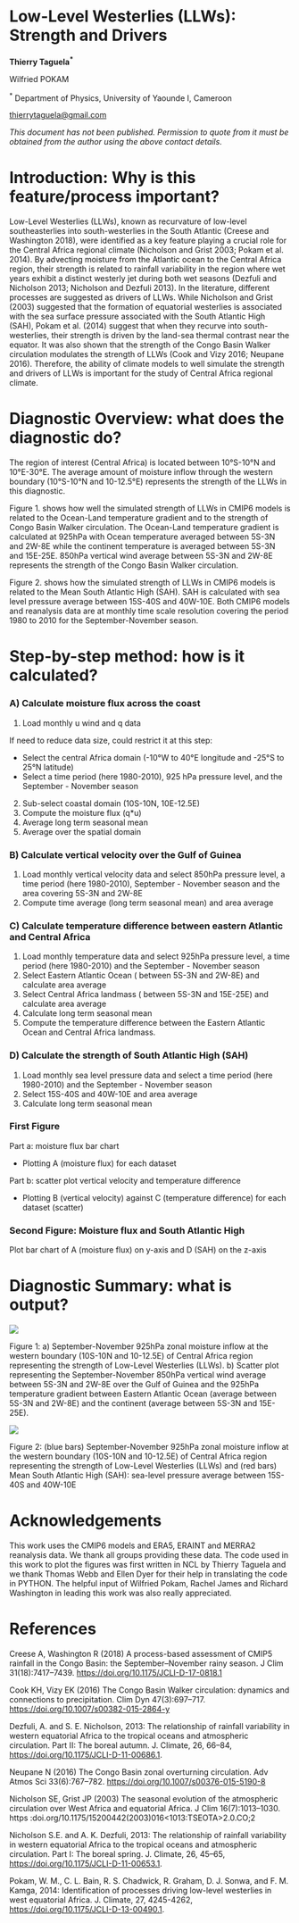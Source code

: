 # Low-Level Westerlies (LLWs): Strength and Drivers

**Thierry Taguela<sup>*</sup>**

Wilfried POKAM

<sup>*</sup> Department of Physics, University of Yaounde I, Cameroon
 
thierrytaguela@gmail.com  

*This document has not been published. Permission to quote from it must be obtained from the author using the above contact details.*



# Introduction: Why is this feature/process important?
Low-Level Westerlies (LLWs), known as recurvature of low-level southeasterlies into south-westerlies in the South Atlantic (Creese and Washington 2018), were identified as a key feature playing a crucial role for the Central Africa regional climate (Nicholson and Grist 2003; Pokam et al. 2014). By advecting moisture from the Atlantic ocean to the Central Africa region,  their strength is related to rainfall variability in the region where wet years exhibit a distinct westerly jet during both wet seasons (Dezfuli and Nicholson 2013; Nicholson and Dezfuli 2013). In the literature, different processes are suggested as drivers of LLWs. While Nicholson and Grist (2003) suggested that the formation of equatorial westerlies is associated with the sea surface pressure associated with the South Atlantic High (SAH), Pokam et al. (2014) suggest that when they recurve into south-westerlies, their strength is driven by the land-sea thermal contrast near the equator. It was also shown that the strength of the Congo Basin Walker circulation modulates the strength of LLWs (Cook and Vizy 2016; Neupane 2016). Therefore, the ability of climate models to well simulate the strength and drivers of LLWs is important for the study of Central Africa regional climate. 

# Diagnostic Overview: what does the diagnostic do?
 The region of interest (Central Africa) is located between 10°S-10°N and 10°E-30°E. The average amount of moisture inflow through the western boundary (10°S-10°N and 10-12.5°E) represents the strength of the LLWs in this diagnostic. 

Figure 1. shows how well the simulated strength of LLWs in CMIP6 models is related to the Ocean-Land temperature gradient and to the strength of Congo Basin Walker circulation. The Ocean-Land temperature gradient is calculated at 925hPa with Ocean temperature averaged between 5S-3N and 2W-8E while the continent temperature is averaged between 5S-3N and 15E-25E. 850hPa vertical wind average between 5S-3N and 2W-8E represents the strength of the Congo Basin Walker circulation.   

Figure 2. shows how the simulated strength of LLWs in CMIP6 models is related to the Mean South Atlantic High (SAH). SAH is calculated with sea level pressure average between 15S-40S and 40W-10E.
Both CMIP6 models and reanalysis data are at monthly time scale resolution covering the period 1980 to 2010 for the September-November season.

# Step-by-step method: how is it calculated? 	
### A) Calculate moisture flux across the coast

1. Load monthly u wind and q data

If need to reduce data size, could restrict it at this step:
 - Select the central Africa domain (-10°W to 40°E longitude and -25°S to 25°N latitude)
 - Select a time period (here 1980-2010), 925 hPa pressure level, and the September - November season
2. Sub-select coastal domain (10S-10N, 10E-12.5E)
3. Compute the moisture flux (q*u)
4. Average long term seasonal mean
5. Average over the spatial domain


### B) Calculate vertical velocity over the Gulf of Guinea

1. Load monthly vertical velocity data and select 850hPa pressure level, a time period (here 1980-2010), September - November season and the area covering 5S-3N and 2W-8E
2. Compute time average (long term seasonal mean) and area average

### C) Calculate temperature difference between eastern Atlantic and Central Africa

1. Load monthly temperature data and select 925hPa pressure level,  a time period (here 1980-2010) and the September - November season
2. Select Eastern Atlantic Ocean ( between 5S-3N and 2W-8E) and calculate area average
3. Select Central Africa landmass  ( between 5S-3N and 15E-25E) and calculate area average
4. Calculate long term seasonal mean
5. Compute the temperature difference between the Eastern Atlantic Ocean and Central Africa landmass.

### D) Calculate the strength of South Atlantic High (SAH)

1. Load monthly sea level pressure data and select a time period (here 1980-2010) and the September - November season
2. Select 15S-40S and 40W-10E and area average 
3. Calculate long term seasonal mean

### First Figure

Part a: moisture flux bar chart

 - Plotting A (moisture flux) for each dataset

Part b: scatter plot vertical velocity and temperature difference

 - Plotting B (vertical velocity) against C (temperature difference) for each dataset (scatter)

### Second Figure: Moisture flux and South Atlantic High 
	 	 	
Plot bar chart of A (moisture flux) on y-axis and D (SAH) on the z-axis


# Diagnostic Summary: what is output?

![](https://github.com/Priority-on-African-Diagnostics/LaunchPAD/blob/master/DIAGNOSTICS/LLW/plots/llw_scatter_son_LLW_plot.png)


Figure 1: a) September-November 925hPa zonal moisture inflow at the western boundary (10S-10N and 10-12.5E) of Central Africa region representing the strength of Low-Level Westerlies (LLWs). b) Scatter plot representing the September-November 850hPa vertical wind average between 5S-3N and 2W-8E over the Gulf of Guinea and the 925hPa temperature gradient between Eastern Atlantic Ocean (average between 5S-3N and 2W-8E) and the continent (average between 5S-3N and 15E-25E).

![](https://github.com/Priority-on-African-Diagnostics/LaunchPAD/blob/master/DIAGNOSTICS/LLW/plots/sah_mflx_son_LLW_plot.png)

Figure 2: (blue bars) September-November 925hPa zonal moisture inflow at the western boundary (10S-10N and 10-12.5E) of Central Africa region representing the strength of Low-Level Westerlies (LLWs) and (red bars) Mean South Atlantic High (SAH): sea-level pressure average between 15S-40S and 40W-10E

# Acknowledgements
This work uses the CMIP6 models and ERA5, ERAINT and MERRA2 reanalysis data. We thank all groups providing these data. The code used in this work to plot the figures was first written in NCL by Thierry Taguela and we thank Thomas Webb and Ellen Dyer for their help in translating the code in PYTHON. The helpful input of  Wilfried Pokam, Rachel James and Richard Washington in leading this work was also really appreciated.

 
# References
Creese A, Washington R (2018) A process-based assessment of CMIP5 rainfall in the Congo Basin: the September–November rainy season. J Clim 31(18):7417–7439. https://doi.org/10.1175/JCLI-D-17-0818.1 
 
Cook KH, Vizy EK (2016) The Congo Basin Walker circulation: dynamics and connections to precipitation. Clim Dyn 47(3):697–717. https://doi.org/10.1007/s00382-015-2864-y
 
Dezfuli, A. and S. E. Nicholson, 2013: The relationship of rainfall variability in western equatorial Africa to the tropical oceans and atmospheric circulation. Part II: The boreal autumn. J. Climate, 26, 66–84, https://doi.org/10.1175/JCLI-D-11-00686.1.
 
Neupane N (2016) The Congo Basin zonal overturning circulation. Adv Atmos Sci 33(6):767–782. https://doi.org/10.1007/s00376-015-5190-8
 
Nicholson SE, Grist JP (2003) The seasonal evolution of the atmospheric circulation over West Africa and equatorial Africa. J Clim 16(7):1013–1030. https :doi.org/10.1175/15200442(2003)016<1013:TSEOTA>2.0.CO;2
 
Nicholson S.E. and A. K. Dezfuli, 2013: The relationship of rainfall variability in western equatorial Africa to the tropical oceans and atmospheric circulation. Part I: The boreal spring. J. Climate, 26, 45–65, https://doi.org/10.1175/JCLI-D-11-00653.1.
 
Pokam, W. M., C. L. Bain, R. S. Chadwick, R. Graham, D. J. Sonwa, and F. M. Kamga, 2014: Identification of processes driving low-level westerlies in west equatorial Africa. J. Climate, 27, 4245-4262, https://doi.org/10.1175/JCLI-D-13-00490.1.

